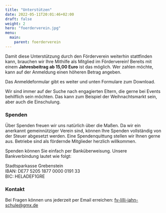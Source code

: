 ```yaml
---
title: "Unterstützen"
date: 2022-05-11T20:01:46+02:00
draft: false
weight: 2
hero: "foerderverein.jpg"
menu:
  main:
    parent: foerderverein
---
```


Damit diese Unterstützung durch den Förderverein weiterhin stattfinden kann, brauchen wir Ihre Mithilfe als Mitglied im Förderverein! Bereits mit einem **Jahresbeitrag ab 15,00 Euro** ist das möglich. Wer zahlen möchte, kann auf der Anmeldung einen höheren Betrag angeben.

Das Anmeldeformular gibt es weiter und unten Formulare zum Download.

Wir sind immer auf der Suche nach engagierten Eltern, die gerne bei Events behilflich sein möchten. Das kann zum Beispiel der Weihnachtsmarkt sein, aber auch die Einschulung.

### Spenden

Über Spenden freuen wir uns natürlich über die Maßen. Da wir ein anerkannt gemeinnütziger Verein sind, können Ihre Spenden vollständig von der Steuer abgesetzt werden. Eine Spendenquittung stellen wir Ihnen gerne aus. Betriebe sind als fördernde Mitglieder herzlich willkommen.

Spenden können Sie einfach per Banküberweisung. Unsere Bankverbindung lautet wie folgt:

Stadtsparkasse Grebenstein<br>
IBAN: DE77 5205 1877 0000 0191 33<br>
BIC: HELADEF1GRE

### Kontakt

Bei Fragen können uns jederzeit per Email erreichen: <a href="mailto:fv-lilli-jahn-schule@gmx.de" class="text-break"><i data-feather="mail"></i>fv-lilli-jahn-schule@gmx.de</a>
